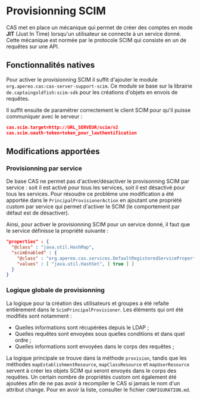 # Provisionning SCIM
 
CAS met en place un mécanique qui permet de créer des comptes en mode **JIT** (Just In Time) lorsqu'un utilisateur se connecte à un service donné. Cette mécanique est normée par le protocole SCIM qui consiste en un de requêtes sur une API.
 
## Fonctionnalités natives

Pour activer le provisionning SCIM il suffit d'ajouter le module `org.apereo.cas:cas-server-support-scim`. Ce module se base sur la librairie `de.captaingoldfish:scim-sdk` pour les créations d'objets en envois de requêtes.

Il suffit ensuite de paramétrer correctement le client SCIM pour qu'il puisse communiquer avec le serveur :
```json
cas.scim.target=http://URL_SERVEUR/scim/v2
cas.scim.oauth-token=token_pour_lauthentification
```

## Modifications apportées

### Provisionning par service

De base CAS ne permet pas d'activer/désactiver le provisonning SCIM par service : soit il est activé pour tous les services, soit il est désactivé pour tous les services. Pour résoudre ce problème une modification a été apportée dans le `PrincipalProvisionerAction` en ajoutant une propriété custom par service qui permet d'activer le SCIM (le comportement par défaut est de désactiver).

Ainsi, pour activer le provisionning SCIM pour un service donné, il faut que le service définisse la propriété suivante :
```json
"properties" : {  
  "@class" : "java.util.HashMap",  
  "scimEnabled" : {  
    "@class" : "org.apereo.cas.services.DefaultRegisteredServiceProperty",  
    "values" : [ "java.util.HashSet", [ true ] ]  
  }  
}
```

### Logique globale de provisionning

La logique pour la création des utilisateurs et groupes a été refaite entièrement dans le `ScimPrincipalProvisioner`. Les éléments qui ont été modifiés sont notamment :
- Quelles informations sont récupérées depuis le LDAP ;
- Quelles requêtes sont envoyées sous quelles conditions et dans quel ordre ;
- Quelles informations sont envoyées dans le corps des requêtes ;

La logique principale se trouve dans la méthode `provision`, tandis que les méthodes `mapEstablishmentResource`, `mapClassResource` et `mapUserResource` servent à créer les objets SCIM qui seront envoyés dans le corps des requêtes. Un certain nombre de propriétés custom ont également été ajoutées afin de ne pas avoir à recompiler le CAS si jamais le nom d'un attribut change. Pour en avoir la liste, consulter le fichier `CONFIGURATION.md`.
